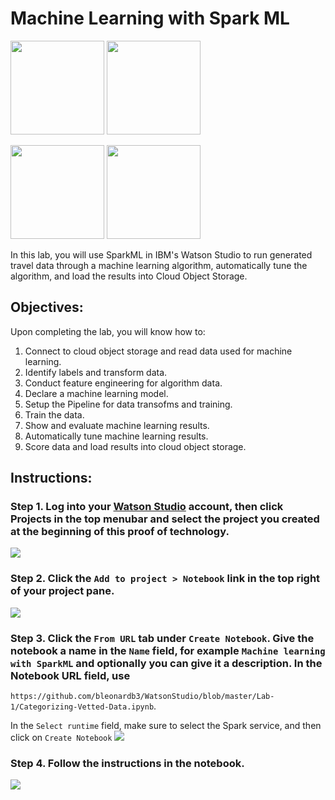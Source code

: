 # Machine Learning with Spark ML

[<img src="https://raw.githubusercontent.com/Davin-IBM/Proof-of-Technology/master/DSX/images/DSX.png" height="150"/>](http://datascience.ibm.com/) [<img src="https://github.com/jpatter/LMCO/blob/master/Lab-1/images/DB2Warehouse.png" height="150"/>](https://www.ibm.com/analytics/us/en/technology/cloud-data-services/dashdb/)

[<img src="https://raw.githubusercontent.com/Davin-IBM/Proof-of-Technology/master/DSX/images/jupyter.png" height="150"/>](http://jupyter.org/index.html) [<img src="https://raw.githubusercontent.com/Davin-IBM/Proof-of-Technology/master/DSX/images/spark.png" height="150"/>](http://spark.apache.org/)

In this lab, you will use SparkML in IBM's Watson Studio to run generated travel data through a machine learning algorithm, automatically tune the algorithm, and load the results into Cloud Object Storage. 

## Objectives:
Upon completing the lab, you will know how to:


1. Connect to cloud object storage and read data used for machine learning.
2. Identify labels and transform data.
3. Conduct feature engineering for algorithm data.
4. Declare a machine learning model.
5. Setup the Pipeline for data transofms and training.
6. Train the data.
7. Show and evaluate machine learning results.
8. Automatically tune machine learning results.
9. Score data and load results into cloud object storage. 

## Instructions:

### Step 1.  Log into your [Watson Studio](http://datascience.ibm.com/) account, then click Projects in the top menubar and select the project you created at the beginning of this proof of technology.
<img src="https://github.com/bleonardb3/WatsonStudio/blob/master/Lab-1/images/Select%20Project.png"/>

### Step 2.  Click the `Add to project > Notebook` link in the top right of your project pane.
<img src="https://github.com/bleonardb3/WatsonStudio/blob/master/Lab-1/images/Add%20to%20Project.png"/>

### Step 3.  Click the `From URL` tab under `Create Notebook`. Give the notebook a name in the `Name` field, for example `Machine learning with SparkML` and optionally you can give it a description. In the Notebook URL field, use

`https://github.com/bleonardb3/WatsonStudio/blob/master/Lab-1/Categorizing-Vetted-Data.ipynb`. 

In the `Select runtime` field, make sure to select the Spark service, and then click on `Create Notebook`
<img src="https://github.com/bleonardb3/WatsonStudio/blob/master/Lab-1/images/Create%20Notebook.png"/>

### Step 4.  Follow the instructions in the notebook.

<img src="https://github.com/bleonardb3/WatsonStudio/blob/master/Lab-1/images/Notebook.png"/>
